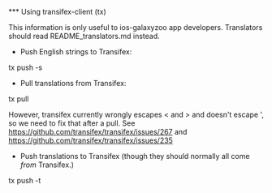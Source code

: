 *** Using transifex-client (tx)

This information is only useful to ios-galaxyzoo app developers.
Translators should read README_translators.md instead.


* Push English strings to Transifex:

tx push -s


* Pull translations from Transifex:

tx pull

However, transifex currently wrongly escapes < and > and doesn't escape ',
so we need to fix that after a pull.
See
https://github.com/transifex/transifex/issues/267
and
https://github.com/transifex/transifex/issues/235


* Push translations to Transifex
  (though they should normally all come _from_ Transifex.)

tx push -t


